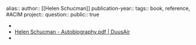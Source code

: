 alias::
author:: [[Helen Schucman]] 
publication-year::
tags:: book, reference, #ACIM 
project:: 
question::
public:: true

-
- [Helen Schucman - Autobiography.pdf | DuusAir](hook://file/jydLZvCNH?p=QUNJTSAmIElubmVyIEJlZ2lubmVyLCBTcGlyaXR1YWxpdHksIE15c3RpY2lzbSwgTXl0aG9sb2d5L0FDSU0=&n=Helen%20Schucman%20%2D%20Autobiography%2Epdf)
-
